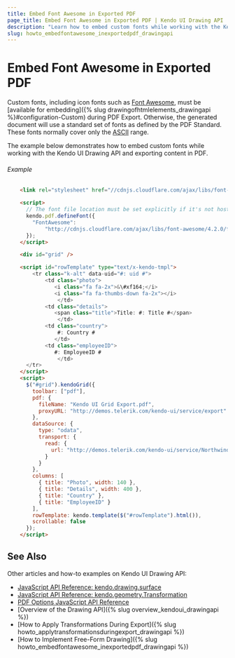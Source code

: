 ```yaml
---
title: Embed Font Awesome in Exported PDF
page_title: Embed Font Awesome in Exported PDF | Kendo UI Drawing API
description: "Learn how to embed custom fonts while working with the Kendo UI Drawing API and exporting content in PDF."
slug: howto_embedfontawesome_inexportedpdf_drawingapi
---
```


# Embed Font Awesome in Exported PDF

Custom fonts, including icon fonts such as [Font Awesome](https://fortawesome.github.io/Font-Awesome/), must be [available for embedding]({% slug drawingofhtmlelements_drawingapi %}#configuration-Custom) during PDF Export. Otherwise, the generated document will use a standard set of fonts as defined by the PDF Standard. These fonts normally cover only the [ASCII](https://en.wikipedia.org/wiki/ASCII) range.

The example below demonstrates how to embed custom fonts while working with the Kendo UI Drawing API and exporting content in PDF.

###### Example

```html
    <link rel="stylesheet" href="//cdnjs.cloudflare.com/ajax/libs/font-awesome/4.2.0/css/font-awesome.css">

    <script>
      // The font file location must be set explicitly if it's not hosted in the same domain
      kendo.pdf.defineFont({
        "FontAwesome":
            "http://cdnjs.cloudflare.com/ajax/libs/font-awesome/4.2.0/fonts/fontawesome-webfont.ttf"
      });
    </script>

    <div id="grid" />

    <script id="rowTemplate" type="text/x-kendo-tmpl">
        <tr class="k-alt" data-uid="#: uid #">
            <td class="photo">
               <i class="fa fa-2x">&\#xf164;</i>
               <i class="fa fa-thumbs-down fa-2x"></i>
                </td>
            <td class="details">
               <span class="title">Title: #: Title #</span>
                </td>
            <td class="country">
                #: Country #
               </td>
            <td class="employeeID">
               #: EmployeeID #
                </td>
      </tr>
    </script>
    <script>
      $("#grid").kendoGrid({
        toolbar: ["pdf"],
        pdf: {
          fileName: "Kendo UI Grid Export.pdf",
          proxyURL: "http://demos.telerik.com/kendo-ui/service/export"
        },
        dataSource: {
          type: "odata",
          transport: {
            read: {
              url: "http://demos.telerik.com/kendo-ui/service/Northwind.svc/Employees",
            }
          }
        },
        columns: [
          { title: "Photo", width: 140 },
          { title: "Details", width: 400 },
          { title: "Country" },
          { title: "EmployeeID" }
        ],
        rowTemplate: kendo.template($("#rowTemplate").html()),
        scrollable: false
      });
    </script>
```

## See Also

Other articles and how-to examples on Kendo UI Drawing API:

* [JavaScript API Reference: kendo.drawing.surface](/api/javascript/drawing/surface)
* [JavaScript API Reference: kendo.geometry.Transformation](/api/javascript/geometry/transformation)
* [PDF Options JavaScript API Reference](/api/javascript/drawing/pdfoptions)
* [Overview of the Drawing API]({% slug overview_kendoui_drawingapi %})
* [How to Apply Transformations During Export]({% slug howto_applytransformationsduringexport_drawingapi %})
* [How to Implement Free-Form Drawing]({% slug howto_embedfontawesome_inexportedpdf_drawingapi %})
